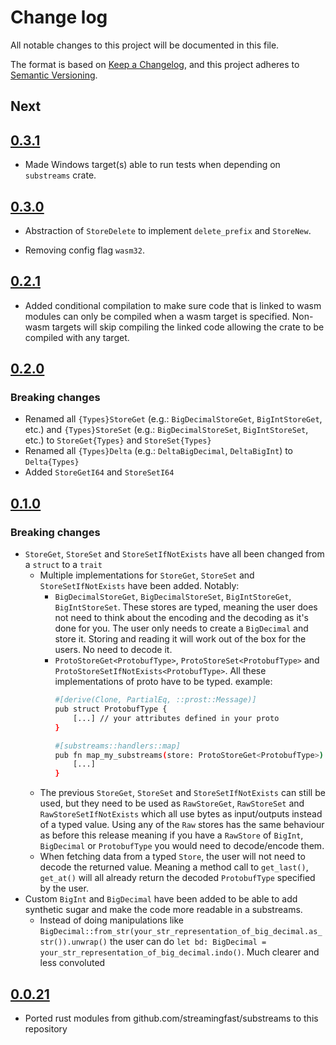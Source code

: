 # Change log

All notable changes to this project will be documented in this file.

The format is based on [Keep a Changelog](https://keepachangelog.com/en/1.0.0/), and this project adheres to [Semantic Versioning](https://semver.org/spec/v2.0.0.html).

## Next

## [0.3.1](https://github.com/streamingfast/substreams-rs/releases/tag/v0.3.1)

* Made Windows target(s) able to run tests when depending on `substreams` crate.

## [0.3.0](https://github.com/streamingfast/substreams-rs/releases/tag/v0.3.0)

* Abstraction of `StoreDelete` to implement `delete_prefix` and `StoreNew`.

* Removing config flag `wasm32`.

## [0.2.1](https://github.com/streamingfast/substreams-rs/releases/tag/v0.2.1)

* Added conditional compilation to make sure code that is linked to wasm modules can only be compiled when a wasm target is specified. Non-wasm targets will skip compiling the linked code allowing the crate to be compiled with any target.

## [0.2.0](https://github.com/streamingfast/substreams-rs/releases/tag/v0.2.0)

### Breaking changes

* Renamed all `{Types}StoreGet` (e.g.: `BigDecimalStoreGet`, `BigIntStoreGet`, etc.) and `{Types}StoreSet` (e.g.: `BigDecimalStoreSet`, `BigIntStoreSet`, etc.) to `StoreGet{Types}` and `StoreSet{Types}`
* Renamed all `{Types}Delta` (e.g.: `DeltaBigDecimal`, `DeltaBigInt`) to `Delta{Types}`
* Added `StoreGetI64` and `StoreSetI64`

## [0.1.0](https://github.com/streamingfast/substreams-rs/releases/tag/v0.1.0)

### Breaking changes

* `StoreGet`, `StoreSet` and `StoreSetIfNotExists` have all been changed from a `struct` to a `trait`
  * Multiple implementations for `StoreGet`, `StoreSet` and `StoreSetIfNotExists` have been added. Notably:
    * `BigDecimalStoreGet`, `BigDecimalStoreSet`, `BigIntStoreGet`, `BigIntStoreSet`. These stores are typed, meaning the user does not need to think about the encoding and the decoding as it's done for you. The user only needs to create a `BigDecimal` and store it. Storing and reading it will work out of the box for the users. No need to decode it.
    * `ProtoStoreGet<ProtobufType>`, `ProtoStoreSet<ProtobufType>` and `ProtoStoreSetIfNotExists<ProtobufType>`. All these implementations of proto have to be typed.
      example:
      ```bash
      #[derive(Clone, PartialEq, ::prost::Message)]
      pub struct ProtobufType {
          [...] // your attributes defined in your proto
      }

      #[substreams::handlers::map]
      pub fn map_my_substreams(store: ProtoStoreGet<ProtobufType>) -> Result<[...]> {
          [...]
      }
      ```
  * The previous `StoreGet`, `StoreSet` and `StoreSetIfNotExists` can still be used, but they need to be used as `RawStoreGet`, `RawStoreSet` and `RawStoreSetIfNotExists` which all use bytes as input/outputs instead of a typed value. Using any of the `Raw` stores has the same behaviour as before this release meaning if you have a `RawStore` of `BigInt`, `BigDecimal` or `ProtobufType` you would need to decode/encode them.
  * When fetching data from a typed `Store`, the user will not need to decode the returned value. Meaning a method call to `get_last()`, `get_at()` will all already return the decoded `ProtobufType` specified by the user.
* Custom `BigInt` and `BigDecimal` have been added to be able to add synthetic sugar and make the code more readable in a substreams.
  * Instead of doing manipulations like `BigDecimal::from_str(your_str_representation_of_big_decimal.as_str()).unwrap()` the user can do `let bd: BigDecimal = your_str_representation_of_big_decimal.indo()`. Much clearer and less convoluted


## [0.0.21](https://github.com/streamingfast/substreams-rs/releases/tag/v0.0.21)

* Ported rust modules from github.com/streamingfast/substreams to this repository